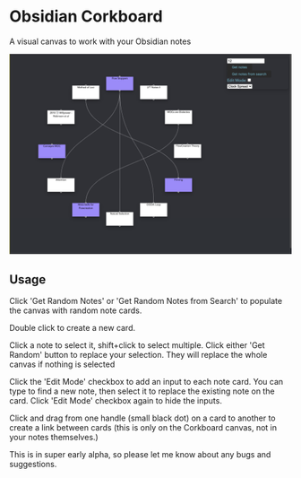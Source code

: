 # Obsidian Corkboard

A visual canvas to work with your Obsidian notes

![App Screenshot](public/Screenshot.png)

## Usage

Click 'Get Random Notes' or 'Get Random Notes from Search' to populate the canvas with random note cards.

Double click to create a new card.

Click a note to select it, shift+click to select multiple. Click either 'Get Random' button to replace your selection. They will replace the whole canvas if nothing is selected

Click the 'Edit Mode' checkbox to add an input to each note card. You can type to find a new note, then select it to replace the existing note on the card. Click 'Edit Mode' checkbox again to hide the inputs.

Click and drag from one handle (small black dot) on a card to another to create a link between cards (this is only on the Corkboard canvas, not in your notes themselves.)

This is in super early alpha, so please let me know about any bugs and suggestions.
